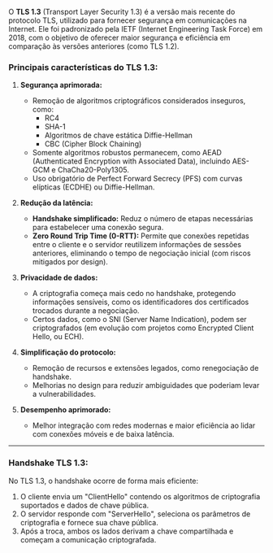 O **TLS 1.3** (Transport Layer Security 1.3) é a versão mais recente do protocolo TLS, utilizado para fornecer segurança em comunicações na Internet. Ele foi padronizado pela IETF (Internet Engineering Task Force) em 2018, com o objetivo de oferecer maior segurança e eficiência em comparação às versões anteriores (como TLS 1.2).

### **Principais características do TLS 1.3:**

1. **Segurança aprimorada:**
    
    - Remoção de algoritmos criptográficos considerados inseguros, como:
        - RC4
        - SHA-1
        - Algoritmos de chave estática Diffie-Hellman
        - CBC (Cipher Block Chaining)
    - Somente algoritmos robustos permanecem, como AEAD (Authenticated Encryption with Associated Data), incluindo AES-GCM e ChaCha20-Poly1305.
    - Uso obrigatório de Perfect Forward Secrecy (PFS) com curvas elípticas (ECDHE) ou Diffie-Hellman.
2. **Redução da latência:**
    
    - **Handshake simplificado:** Reduz o número de etapas necessárias para estabelecer uma conexão segura.
    - **Zero Round Trip Time (0-RTT):** Permite que conexões repetidas entre o cliente e o servidor reutilizem informações de sessões anteriores, eliminando o tempo de negociação inicial (com riscos mitigados por design).
3. **Privacidade de dados:**
    
    - A criptografia começa mais cedo no handshake, protegendo informações sensíveis, como os identificadores dos certificados trocados durante a negociação.
    - Certos dados, como o SNI (Server Name Indication), podem ser criptografados (em evolução com projetos como Encrypted Client Hello, ou ECH).
4. **Simplificação do protocolo:**
    
    - Remoção de recursos e extensões legados, como renegociação de handshake.
    - Melhorias no design para reduzir ambiguidades que poderiam levar a vulnerabilidades.
5. **Desempenho aprimorado:**
    
    - Melhor integração com redes modernas e maior eficiência ao lidar com conexões móveis e de baixa latência.

---

### **Handshake TLS 1.3:**

No TLS 1.3, o handshake ocorre de forma mais eficiente:

1. O cliente envia um "ClientHello" contendo os algoritmos de criptografia suportados e dados de chave pública.
2. O servidor responde com "ServerHello", seleciona os parâmetros de criptografia e fornece sua chave pública.
3. Após a troca, ambos os lados derivam a chave compartilhada e começam a comunicação criptografada.